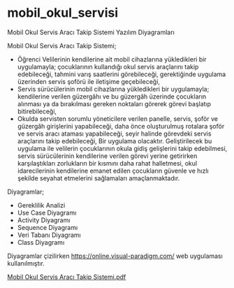 # mobil_okul_servisi
Mobil Okul Servis Aracı Takip Sistemi Yazılım Diyagramları

Mobil Okul Servis Aracı Takip Sistemi;
* Öğrenci Velilerinin kendilerine ait mobil cihazlarına yükledikleri bir uygulamayla; çocuklarının kullandığı okul servis araçlarını takip edebileceği, tahmini varış saatlerini görebileceği, gerektiğinde uygulama üzerinden servis şoförü ile iletişime geçebileceği,
* Servis sürücülerinin mobil cihazlarına yükledikleri bir uygulamayla; kendilerine verilen güzergâhı ve bu güzergâh üzerinde çocukların alınması ya da bırakılması gereken noktaları görerek görevi başlatıp bitirebileceği,
* Okulda servisten sorumlu yöneticilere verilen panelle, servis, şoför ve güzergâh girişlerini yapabileceği, daha önce oluşturulmuş rotalara şoför ve servis aracı ataması yapabileceği, seyir halinde görevdeki servis araçlarını takip edebileceği,
Bir uygulama olacaktır.
Geliştirilecek bu uygulama ile velilerin çocuklarının okula gidiş gelişlerini takip edebilmesi, servis sürücülerinin kendilerine verilen görevi yerine getirirken karşılaştıkları zorlukların bir kısmını daha rahat halletmesi, okul idarecilerinin kendilerine emanet edilen çocukların güvenle ve hızlı şekilde seyahat etmelerini sağlamaları amaçlanmaktadır.

Diyagramlar;

 *  Gereklilik Analizi
 *  Use Case Diyagramı
 *  Activity Diyagramı
 *  Sequence Diyagramı
 *  Veri Tabanı Diyagramı
 *  Class Diyagramı

Diyagramlar çizilirken https://online.visual-paradigm.com/ web uygulaması kullanılmıştır.

[Mobil Okul Servis Aracı Takip Sistemi.pdf](https://github.com/mlkoc/mobil_okul_servisi/files/7613427/Mobil.Okul.Servis.Araci.Takip.Sistemi.pdf)

